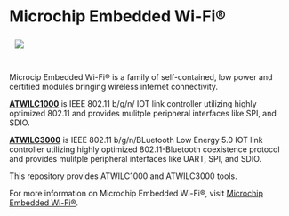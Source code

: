 # Microchip Embedded Wi-Fi®

<a href="http://www.microchip.com/design-centers/wireless-connectivity/embedded-wi-fi"><img src="http://www.microchip.com/_images/logo.png" align="left" hspace="10" vspace="6"></a>
</br></br></br>

Microcip Embedded Wi-Fi® is a family of self-contained, low power and certified modules bringing wireless internet connectivity.

**[ATWILC1000](http://www.microchip.com/wwwproducts/en/ATWILC1000)** is IEEE 802.11 b/g/n/ IOT link controller utilizing highly optimized 802.11 and provides mulitple peripheral interfaces like SPI, and SDIO.  

**[ATWILC3000](http://www.microchip.com/wwwproducts/en/ATWILC3000)** is IEEE 802.11 b/g/n/BLuetooth Low Energy 5.0 IOT link controller utilizing highly optimized 802.11-Bluetooth coexistence protocol and provides mulitple peripheral interfaces like UART, SPI, and SDIO.

This repository provides ATWILC1000 and ATWILC3000 tools.

For more information on Microchip Embedded Wi-Fi®, visit [Microchip Embedded Wi-Fi®](http://www.microchip.com/design-centers/wireless-connectivity/embedded-wi-fi).

